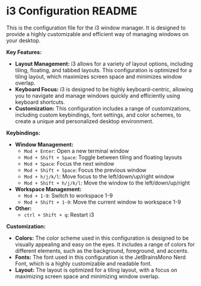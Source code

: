# i3 Configuration README

This is the configuration file for the i3 window manager. It is designed to provide a highly customizable and efficient way of managing windows on your desktop.

**Key Features:**

* **Layout Management:** i3 allows for a variety of layout options, including tiling, floating, and tabbed layouts. This configuration is optimized for a tiling layout, which maximizes screen space and minimizes window overlap.
* **Keyboard Focus:** i3 is designed to be highly keyboard-centric, allowing you to navigate and manage windows quickly and efficiently using keyboard shortcuts.
* **Customization:** This configuration includes a range of customizations, including custom keybindings, font settings, and color schemes, to create a unique and personalized desktop environment.

**Keybindings:**

* **Window Management:**
	+ `Mod + Enter`: Open a new terminal window
	+ `Mod + Shift + Space`: Toggle between tiling and floating layouts
	+ `Mod + Space`: Focus the next window
	+ `Mod + Shift + Space`: Focus the previous window
	+ `Mod + h/j/k/l`: Move focus to the left/down/up/right window
	+ `Mod + Shift + h/j/k/l`: Move the window to the left/down/up/right
* **Workspace Management:**
	+ `Mod + 1-9`: Switch to workspace 1-9
	+ `Mod + Shift + 1-9`: Move the current window to workspace 1-9
* **Other:**
	+ `ctrl + Shift + q`: Restart i3 

**Customization:**

* **Colors:** The color scheme used in this configuration is designed to be visually appealing and easy on the eyes. It includes a range of colors for different elements, such as the background, foreground, and accents.
* **Fonts:** The font used in this configuration is the JetBrainsMono Nerd Font, which is a highly customizable and readable font.
* **Layout:** The layout is optimized for a tiling layout, with a focus on maximizing screen space and minimizing window overlap.
